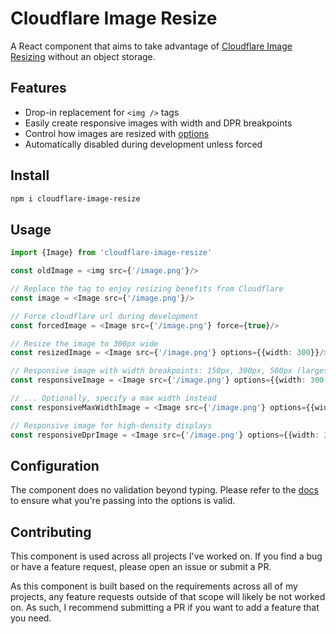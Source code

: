 # Cloudflare Image Resize

A React component that aims to take advantage
of [Cloudflare Image Resizing](https://developers.cloudflare.com/images/image-resizing/) without an object storage.

## Features

- Drop-in replacement for `<img />` tags
- Easily create responsive images with width and DPR breakpoints
- Control how images are resized
  with [options](https://developers.cloudflare.com/images/image-resizing/url-format/#options)
- Automatically disabled during development unless forced

## Install

```bash
npm i cloudflare-image-resize
```

## Usage

```typescript jsx
import {Image} from 'cloudflare-image-resize'

const oldImage = <img src={'/image.png'}/>

// Replace the tag to enjoy resizing benefits from Cloudflare
const image = <Image src={'/image.png'}/>

// Force cloudflare url during development
const forcedImage = <Image src={'/image.png'} force={true}/>

// Resize the image to 300px wide
const resizedImage = <Image src={'/image.png'} options={{width: 300}}/>

// Responsive image with width breakpoints: 150px, 300px, 500px (largest: max width)
const responsiveImage = <Image src={'/image.png'} options={{width: 300, widths: [150, 500]}}/>

// ... Optionally, specify a max width instead
const responsiveMaxWidthImage = <Image src={'/image.png'} options={{width: 300, widths: [150, 500], maxWidth: 400}}/>

// Responsive image for high-density displays
const responsiveDprImage = <Image src={'/image.png'} options={{width: 300, widths: [150, 500], dprs: [1, 2]}}/>
```

## Configuration

The component does no validation beyond typing. Please refer to
the [docs](https://developers.cloudflare.com/images/image-resizing/url-format/#options) to ensure what you're passing
into the options is valid.

## Contributing

This component is used across all projects I've worked on. If you find a bug or have a feature request, please
open an issue or submit a PR. 

As this component is built based on the requirements across all of my projects, any
feature requests outside of that scope will likely be not worked on. As such, I recommend submitting a PR if you
want to add a feature that you need.